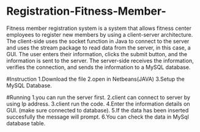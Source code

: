 # Registration-Fitness-Member-
Fitness member registration system is a system that allows fitness center employees to register new members by using a client-server architecture. The client-side uses the socket function in Java to connect to the server and uses the stream package to read data from the server, in this case, a GUI. The user enters their information, clicks the submit button, and the information is sent to the server. The server-side receives the information, verifies the connection, and sends the information to a MySQL database.
 
 #Instruction
 1.Download the file 
 2.open in Netbeans(JAVA)
 3.Setup the MySQL Database.
 
 #Running
 1.you can run the server first.
 2.client can connect to server by using Ip address.
 3.client run the code.
 4.Enter the information details on GUI. (make sure connected to database).
 5.If the data has been inserted succesfully the message will prompt.
 6.You can check the data in MySql database table.

 
